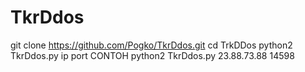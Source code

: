 # TkrDdos

git clone https://github.com/Pogko/TkrDdos.git
cd TrkDDos
python2 TkrDdos.py ip port
CONTOH
python2 TkrDdos.py 23.88.73.88 14598